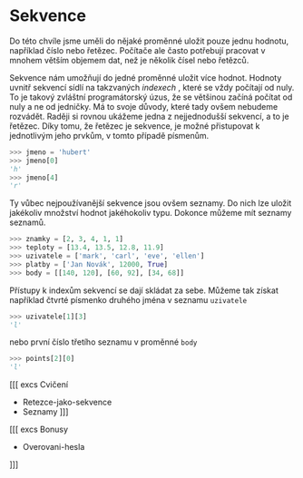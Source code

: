 # Sekvence

Do této chvíle jsme uměli do nějaké proměnné uložit pouze jednu hodnotu,
například číslo nebo řetězec. Počítače ale často potřebují pracovat v mnohem
větším objemem dat, než je několik čísel nebo řetězců.

Sekvence nám umožňují do jedné proměnné uložit více hodnot. Hodnoty uvnitř
sekvencí sídlí na takzvaných _indexech_ , které se vždy počítají od nuly. To
je takový zvláštní programátorský úzus, že se většinou začíná počítat od nuly
a ne od jedničky. Má to svoje důvody, které tady ovšem nebudeme rozvádět.
Raději si rovnou ukážeme jedna z nejjednodušší sekvencí, a to je řetězec. Díky
tomu, že řetězec je sekvence, je možné přistupovat k jednotlivým jeho prvkům,
v tomto případě písmenům.

```python
>>> jmeno = 'hubert'
>>> jmeno[0]
'h'
>>> jmeno[4]
'r'
```

Ty vůbec nejpoužívanější sekvence jsou ovšem seznamy. Do nich lze uložit
jakékoliv množství hodnot jakéhokoliv typu. Dokonce můžeme mít seznamy
seznamů.

```python
>>> znamky = [2, 3, 4, 1, 1]
>>> teploty = [13.4, 13.5, 12.8, 11.9]
>>> uzivatele = ['mark', 'carl', 'eve', 'ellen']
>>> platby = ['Jan Novák', 12000, True]
>>> body = [[140, 120], [60, 92], [34, 68]]
```

Přístupy k indexům sekvencí se dají skládat za sebe. Můžeme tak získat
například čtvrté písmenko druhého jména v seznamu `uzivatele`

```python
>>> uzivatele[1][3]
'l'
```

nebo první číslo třetího seznamu v proměnné `body`

```python
>>> points[2][0]
'l'
```

[[[ excs Cvičení

- Retezce-jako-sekvence
- Seznamy
]]]

[[[ excs Bonusy

- Overovani-hesla

]]]
